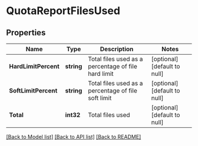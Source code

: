 # QuotaReportFilesUsed

## Properties
Name | Type | Description | Notes
------------ | ------------- | ------------- | -------------
**HardLimitPercent** | **string** | Total files used as a percentage of file hard limit | [optional] [default to null]
**SoftLimitPercent** | **string** | Total files used as a percentage of file soft limit | [optional] [default to null]
**Total** | **int32** | Total files used | [optional] [default to null]

[[Back to Model list]](../README.md#documentation-for-models) [[Back to API list]](../README.md#documentation-for-api-endpoints) [[Back to README]](../README.md)


